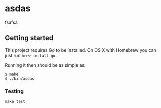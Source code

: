 # asdas

fsafsa

## Getting started

This project requires Go to be installed. On OS X with Homebrew you can just run `brew install go`.

Running it then should be as simple as:

```console
$ make
$ ./bin/asdas
```

### Testing

`make test`
